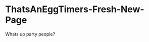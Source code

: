 # ThatsAnEggTimers-Fresh-New-Page
<!DOCTYPE html>
<html>
    <head>
        <meta charset="utf-8">
    </head>
  <body>
    <p>Whats up party people?</p>
  </body
</html>
